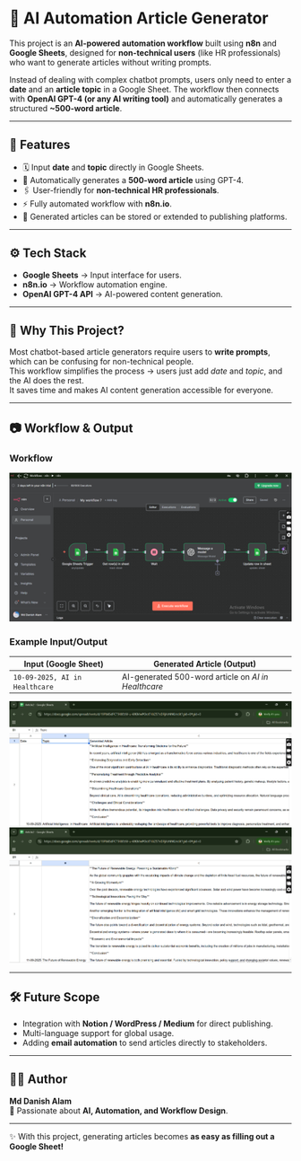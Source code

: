 # 📝 AI Automation Article Generator

This project is an **AI-powered automation workflow** built using **n8n** and **Google Sheets**, designed for **non-technical users** (like HR professionals) who want to generate articles without writing prompts.

Instead of dealing with complex chatbot prompts, users only need to enter a **date** and an **article topic** in a Google Sheet. The workflow then connects with **OpenAI GPT-4 (or any AI writing tool)** and automatically generates a structured **~500-word article**.

---

## 🚀 Features
- 🗓️ Input **date** and **topic** directly in Google Sheets.  
- 🤖 Automatically generates a **500-word article** using GPT-4.  
- 🖇️ User-friendly for **non-technical HR professionals**.  
- ⚡ Fully automated workflow with **n8n.io**.  
- 📂 Generated articles can be stored or extended to publishing platforms.  

---

## ⚙️ Tech Stack
- **Google Sheets** → Input interface for users.  
- **n8n.io** → Workflow automation engine.  
- **OpenAI GPT-4 API** → AI-powered content generation.  

---

## 📌 Why This Project?
Most chatbot-based article generators require users to **write prompts**, which can be confusing for non-technical people.  
This workflow simplifies the process → users just add *date* and *topic*, and the AI does the rest.  
It saves time and makes AI content generation accessible for everyone.  

---

## 📷 Workflow & Output
### Workflow
![Workflow](img/Workflow.png)

### Example Input/Output
| Input (Google Sheet) | Generated Article (Output) |
|-----------------------|-----------------------------|
| `10-09-2025, AI in Healthcare` | AI-generated 500-word article on *AI in Healthcare* |

![Tested Input/Output](img/TestedInputOutput1.png)  
![Tested Input/Output](img/TestedInputOutput2.png)  

---

## 🛠️ Future Scope
- Integration with **Notion / WordPress / Medium** for direct publishing.  
- Multi-language support for global usage.  
- Adding **email automation** to send articles directly to stakeholders.  

---

## 👨‍💻 Author
**Md Danish Alam**  
📌 Passionate about **AI, Automation, and Workflow Design**.  

---

✨ With this project, generating articles becomes **as easy as filling out a Google Sheet!**
